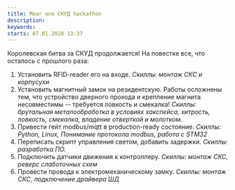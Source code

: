 ```yaml
---
title: Moar one СКУД hackathon
description: 
keywords:
starts: 07.01.2020 13:37
---
```


Королевская битва за СКУД продолжается! На повестке все, что осталось с прошлого раза:

1. Установить RFID-reader его на входе. _Скиллы: монтаж СКС и корпусухи_
2. Установить магнитный замок на резидентскую. Работы осложнены тем, что устройство дверного прохода и крепление магнита несовместимы -- требуется ловкость и смекалка! _Скиллы: брутальная металообработка в условиях хакспейса, хитрость, ловкость, смекалка, владение отверткой и молотком._
3. Привести гейт modbus/mqtt в production-ready состояние. _Скиллы: Python, Linux, Понимание протокола modbus, работа с STM32_
4. Переписать скрипт управления светом, добавить задержки. _Скиллы: разработка ПО._
5. Подключить датчики движения к контроллеру. _Скиллы: монтаж СКС, реверс слаботочных схем_
6. Провести провода к электромеханическому замку. _Скиллы: монтаж СКС, подключение драйвера ШД_
